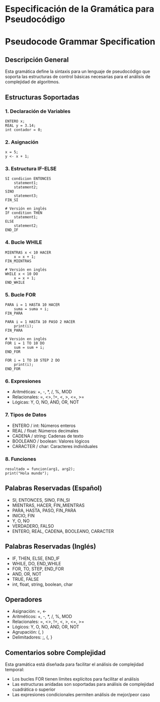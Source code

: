 # Especificación de la Gramática para Pseudocódigo
# Pseudocode Grammar Specification

## Descripción General
Esta gramática define la sintaxis para un lenguaje de pseudocódigo que soporta las estructuras de control básicas necesarias para el análisis de complejidad de algoritmos.

## Estructuras Soportadas

### 1. Declaración de Variables
```
ENTERO x;
REAL y = 3.14;
int contador = 0;
```

### 2. Asignación
```
x = 5;
y <- x + 1;
```

### 3. Estructura IF-ELSE
```
SI condicion ENTONCES
    statement1;
    statement2;
SINO
    statement3;
FIN_SI

# Versión en inglés
IF condition THEN
    statement1;
ELSE
    statement2;
END_IF
```

### 4. Bucle WHILE
```
MIENTRAS x < 10 HACER
    x = x + 1;
FIN_MIENTRAS

# Versión en inglés
WHILE x < 10 DO
    x = x + 1;
END_WHILE
```

### 5. Bucle FOR
```
PARA i = 1 HASTA 10 HACER
    suma = suma + i;
FIN_PARA

PARA i = 1 HASTA 10 PASO 2 HACER
    print(i);
FIN_PARA

# Versión en inglés
FOR i = 1 TO 10 DO
    sum = sum + i;
END_FOR

FOR i = 1 TO 10 STEP 2 DO
    print(i);
END_FOR
```

### 6. Expresiones
- Aritméticas: +, -, *, /, %, MOD
- Relacionales: =, <>, !=, <, >, <=, >=
- Lógicas: Y, O, NO, AND, OR, NOT

### 7. Tipos de Datos
- ENTERO / int: Números enteros
- REAL / float: Números decimales
- CADENA / string: Cadenas de texto
- BOOLEANO / boolean: Valores lógicos
- CARACTER / char: Caracteres individuales

### 8. Funciones
```
resultado = funcion(arg1, arg2);
print("Hola mundo");
```

## Palabras Reservadas (Español)
- SI, ENTONCES, SINO, FIN_SI
- MIENTRAS, HACER, FIN_MIENTRAS
- PARA, HASTA, PASO, FIN_PARA
- INICIO, FIN
- Y, O, NO
- VERDADERO, FALSO
- ENTERO, REAL, CADENA, BOOLEANO, CARACTER

## Palabras Reservadas (Inglés)
- IF, THEN, ELSE, END_IF
- WHILE, DO, END_WHILE
- FOR, TO, STEP, END_FOR
- AND, OR, NOT
- TRUE, FALSE
- int, float, string, boolean, char

## Operadores
- Asignación: =, <-
- Aritméticos: +, -, *, /, %, MOD
- Relacionales: =, <>, !=, <, >, <=, >=
- Lógicos: Y, O, NO, AND, OR, NOT
- Agrupación: (, )
- Delimitadores: ;, {, }

## Comentarios sobre Complejidad
Esta gramática está diseñada para facilitar el análisis de complejidad temporal:
- Los bucles FOR tienen límites explícitos para facilitar el análisis
- Las estructuras anidadas son soportadas para análisis de complejidad cuadrática o superior
- Las expresiones condicionales permiten análisis de mejor/peor caso